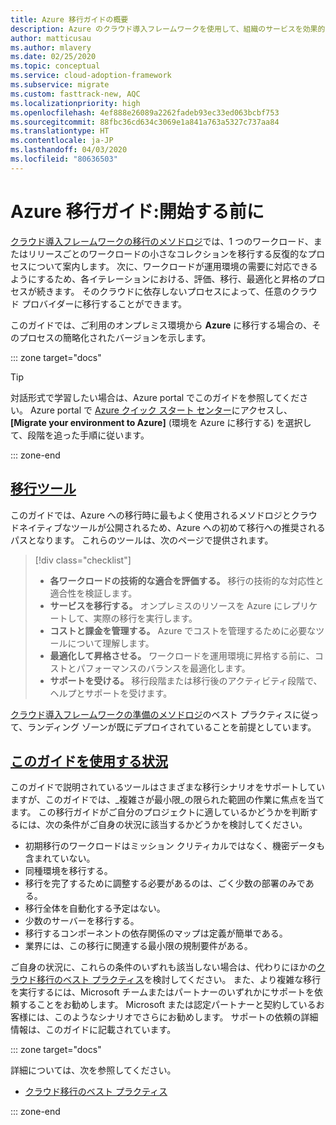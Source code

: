 ```yaml
---
title: Azure 移行ガイドの概要
description: Azure のクラウド導入フレームワークを使用して、組織のサービスを効果的に Azure に移行する方法について学習します。
author: matticusau
ms.author: mlavery
ms.date: 02/25/2020
ms.topic: conceptual
ms.service: cloud-adoption-framework
ms.subservice: migrate
ms.custom: fasttrack-new, AQC
ms.localizationpriority: high
ms.openlocfilehash: 4ef888e26089a2262fadeb93ec33ed063bcbf753
ms.sourcegitcommit: 88fbc36cd634c3069e1a841a763a5327c737aa84
ms.translationtype: HT
ms.contentlocale: ja-JP
ms.lasthandoff: 04/03/2020
ms.locfileid: "80636503"
---
```

# <a name="azure-migration-guide-before-you-start"></a>Azure 移行ガイド:開始する前に

[クラウド導入フレームワークの移行のメソドロジ](../index.md)では、1 つのワークロード、またはリリースごとのワークロードの小さなコレクションを移行する反復的なプロセスについて案内します。 次に、ワークロードが運用環境の需要に対応できるようにするため、各イテレーションにおける、評価、移行、最適化と昇格のプロセスが続きます。 そのクラウドに依存しないプロセスによって、任意のクラウド プロバイダーに移行することができます。

このガイドでは、ご利用のオンプレミス環境から **Azure** に移行する場合の、そのプロセスの簡略化されたバージョンを示します。

::: zone target="docs"

> [!TIP]
> 対話形式で学習したい場合は、Azure portal でこのガイドを参照してください。 Azure portal で [Azure クイック スタート センター](https://portal.azure.com/?feature.quickstart=true#blade/Microsoft_Azure_Resources/QuickstartCenterBlade)にアクセスし、 **[Migrate your environment to Azure]** \(環境を Azure に移行する\) を選択して、段階を追った手順に従います。

::: zone-end

## <a name="migration-tools"></a>[移行ツール](#tab/MigrationTools)

このガイドでは、Azure への移行時に最もよく使用されるメソドロジとクラウドネイティブなツールが公開されるため、Azure への初めて移行への推奨されるパスとなります。 これらのツールは、次のページで提供されます。

> [!div class="checklist"]
>
> - **各ワークロードの技術的な適合を評価する。** 移行の技術的な対応性と適合性を検証します。
> - **サービスを移行する。** オンプレミスのリソースを Azure にレプリケートして、実際の移行を実行します。
> - **コストと課金を管理する。** Azure でコストを管理するために必要なツールについて理解します。
> - **最適化して昇格させる。** ワークロードを運用環境に昇格する前に、コストとパフォーマンスのバランスを最適化します。
> - **サポートを受ける。** 移行段階または移行後のアクティビティ段階で、ヘルプとサポートを受けます。

[クラウド導入フレームワークの準備のメソドロジ](../../ready/index.md)のベスト プラクティスに従って、ランディング ゾーンが既にデプロイされていることを前提としています。

## <a name="when-to-use-this-guide"></a>[このガイドを使用する状況](#tab/WhenToUseThisGuide)

このガイドで説明されているツールはさまざまな移行シナリオをサポートしていますが、このガイドでは、_複雑さが最小限_の限られた範囲の作業に焦点を当てます。 この移行ガイドがご自分のプロジェクトに適しているかどうかを判断するには、次の条件がご自身の状況に該当するかどうかを検討してください。

- 初期移行のワークロードはミッション クリティカルではなく、機密データも含まれていない。
- 同種環境を移行する。
- 移行を完了するために調整する必要があるのは、ごく少数の部署のみである。
- 移行全体を自動化する予定はない。
- 少数のサーバーを移行する。
- 移行するコンポーネントの依存関係のマップは定義が簡単である。
- 業界には、この移行に関連する最小限の規制要件がある。

ご自身の状況に、これらの条件のいずれも該当しない場合は、代わりにほかの[クラウド移行のベスト プラクティス](../azure-best-practices/index.md)を検討してください。 また、より複雑な移行を実行するには、Microsoft チームまたはパートナーのいずれかにサポートを依頼することをお勧めします。 Microsoft または認定パートナーと契約しているお客様には、このようなシナリオでさらにお勧めします。 サポートの依頼の詳細情報は、このガイドに記載されています。

<!-- markdownlint-enable MD033 -->

::: zone target="docs"

詳細については、次を参照してください。

- [クラウド移行のベスト プラクティス](../azure-best-practices/index.md)

::: zone-end
